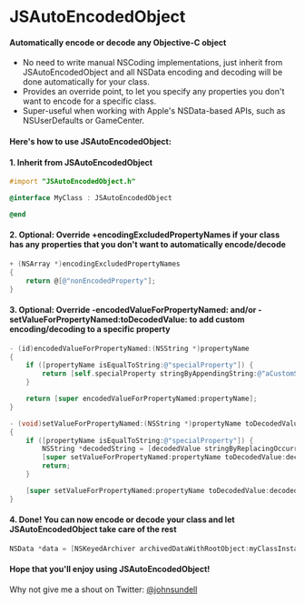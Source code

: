 JSAutoEncodedObject
===================

#### Automatically encode or decode any Objective-C object

* No need to write manual NSCoding implementations, just inherit from JSAutoEncodedObject and all NSData encoding and decoding will be done automatically for your class.
* Provides an override point, to let you specify any properties you don't want to encode for a specific class.
* Super-useful when working with Apple's NSData-based APIs, such as NSUserDefaults or GameCenter.

#### Here's how to use JSAutoEncodedObject:

#### 1. Inherit from JSAutoEncodedObject

```objective-c
#import "JSAutoEncodedObject.h"

@interface MyClass : JSAutoEncodedObject

@end
```

#### 2. Optional: Override +encodingExcludedPropertyNames if your class has any properties that you don't want to automatically encode/decode

```objective-c
+ (NSArray *)encodingExcludedPropertyNames
{
	return @[@"nonEncodedProperty"];
}
```

#### 3. Optional: Override -encodedValueForPropertyNamed: and/or -setValueForPropertyNamed:toDecodedValue: to add custom encoding/decoding to a specific property

```objective-c
- (id)encodedValueForPropertyNamed:(NSString *)propertyName
{
	if ([propertyName isEqualToString:@"specialProperty"]) {
		return [self.specialProperty stringByAppendingString:@"aCustomSuffix"];
	}

	return [super encodedValueForPropertyNamed:propertyName];
}

- (void)setValueForPropertyNamed:(NSString *)propertyName toDecodedValue:(id)decodedValue
{
	if ([propertyName isEqualToString:@"specialProperty"]) {
		NSString *decodedString = [decodedValue stringByReplacingOccurrencesOfString:@"aCustomSuffix" withString:@""];
		[super setValueForPropertyNamed:propertyName toDecodedValue:decodedString];
		return;
	}

	[super setValueForPropertyNamed:propertyName toDecodedValue:decodedValue];
}
```

#### 4. Done! You can now encode or decode your class and let JSAutoEncodedObject take care of the rest

```objective-c
NSData *data = [NSKeyedArchiver archivedDataWithRootObject:myClassInstance];
```

#### Hope that you'll enjoy using JSAutoEncodedObject!

Why not give me a shout on Twitter: [@johnsundell](https://twitter.com/johnsundell)